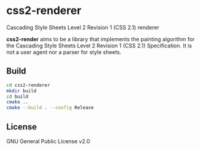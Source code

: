 # css2-renderer
Cascading Style Sheets Level 2 Revision 1 (CSS 2.1) renderer

**css2-render** aims to be a library that implements the painting algorithm for
the Cascading Style Sheets Level 2 Revision 1 (CSS 2.1) Specification. It is not
a user agent nor a parser for style sheets.

## Build
```sh
cd css2-renderer
mkdir build
cd build
cmake ..
cmake --build . --config Release
```

## License
GNU General Public License v2.0
